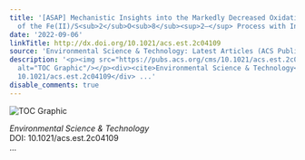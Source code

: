 ```yaml
---
title: '[ASAP] Mechanistic Insights into the Markedly Decreased Oxidation Capacity
  of the Fe(II)/S<sub>2</sub>O<sub>8</sub><sup>2–</sup> Process with Increasing pH'
date: '2022-09-06'
linkTitle: http://dx.doi.org/10.1021/acs.est.2c04109
source: 'Environmental Science & Technology: Latest Articles (ACS Publications)'
description: '<p><img src="https://pubs.acs.org/cms/10.1021/acs.est.2c04109/asset/images/medium/es2c04109_0007.gif"
  alt="TOC Graphic"/></p><div><cite>Environmental Science & Technology</cite></div><div>DOI:
  10.1021/acs.est.2c04109</div> ...'
disable_comments: true
---
```

<p><img src="https://pubs.acs.org/cms/10.1021/acs.est.2c04109/asset/images/medium/es2c04109_0007.gif" alt="TOC Graphic"/></p><div><cite>Environmental Science & Technology</cite></div><div>DOI: 10.1021/acs.est.2c04109</div> ...